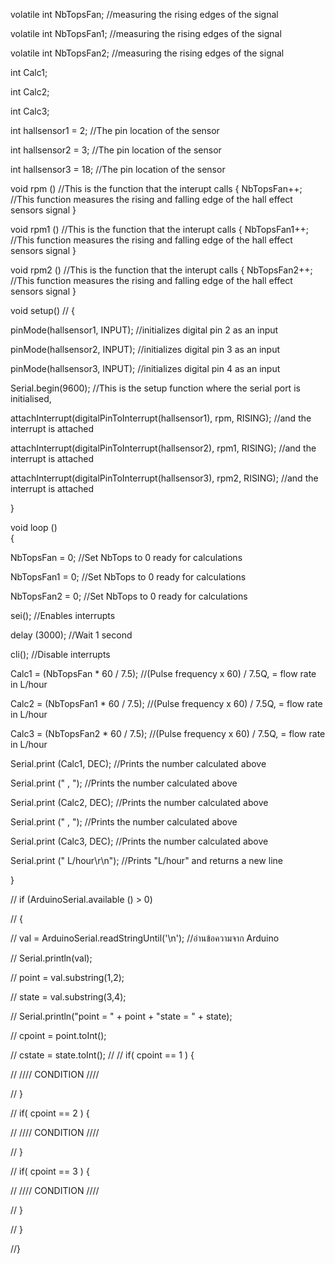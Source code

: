 volatile int NbTopsFan; //measuring the rising edges of the signal

volatile int NbTopsFan1; //measuring the rising edges of the signal

volatile int NbTopsFan2; //measuring the rising edges of the signal

int Calc1;

int Calc2;

int Calc3;                               

int hallsensor1 = 2;   //The pin location of the sensor

int hallsensor2 = 3;   //The pin location of the sensor

int hallsensor3 = 18;   //The pin location of the sensor



void rpm ()     //This is the function that the interupt calls 
{ 
 NbTopsFan++;  //This function measures the rising and falling edge of the hall effect sensors signal
} 

void rpm1 ()     //This is the function that the interupt calls 
{ 
 NbTopsFan1++;  //This function measures the rising and falling edge of the hall effect sensors signal
} 

void rpm2 ()     //This is the function that the interupt calls 
{ 
 NbTopsFan2++;  //This function measures the rising and falling edge of the hall effect sensors signal
} 

void setup() //
{ 

 pinMode(hallsensor1, INPUT); //initializes digital pin 2 as an input

 pinMode(hallsensor2, INPUT); //initializes digital pin 3 as an input

 pinMode(hallsensor3, INPUT); //initializes digital pin 4 as an input

 Serial.begin(9600); //This is the setup function where the serial port is initialised,

 attachInterrupt(digitalPinToInterrupt(hallsensor1), rpm, RISING); //and the interrupt is attached

 attachInterrupt(digitalPinToInterrupt(hallsensor2), rpm1, RISING); //and the interrupt is attached

 attachInterrupt(digitalPinToInterrupt(hallsensor3), rpm2, RISING); //and the interrupt is attached

} 

void loop ()    
{

 NbTopsFan = 0;      //Set NbTops to 0 ready for calculations

 NbTopsFan1 = 0;      //Set NbTops to 0 ready for calculations

 NbTopsFan2 = 0;      //Set NbTops to 0 ready for calculations

 sei();            //Enables interrupts

 delay (3000);      //Wait 1 second

 cli();            //Disable interrupts

 Calc1 = (NbTopsFan * 60 / 7.5); //(Pulse frequency x 60) / 7.5Q, = flow rate in L/hour 

 Calc2 = (NbTopsFan1 * 60 / 7.5); //(Pulse frequency x 60) / 7.5Q, = flow rate in L/hour 

 Calc3 = (NbTopsFan2 * 60 / 7.5); //(Pulse frequency x 60) / 7.5Q, = flow rate in L/hour
 

 Serial.print (Calc1, DEC); //Prints the number calculated above

 Serial.print ("  ,  "); //Prints the number calculated above

 Serial.print (Calc2, DEC); //Prints the number calculated above

 Serial.print ("  ,  "); //Prints the number calculated above

 Serial.print (Calc3, DEC); //Prints the number calculated above

 Serial.print (" L/hour\r\n"); //Prints "L/hour" and returns a  new line

}

// if (ArduinoSerial.available () > 0)

//  {

//        val = ArduinoSerial.readStringUntil('\n'); //อ่านข้อความจาก Arduino

//        Serial.println(val);

//        point = val.substring(1,2);

//        state = val.substring(3,4);

//        Serial.println("point = " + point + "state = " + state);

//        cpoint = point.toInt();

//        cstate = state.toInt();
//
//        if( cpoint == 1 ) {

//          //// CONDITION ////

//        }

//        if( cpoint == 2 ) {

//          //// CONDITION ////

//        }

//        if( cpoint == 3 ) {

//          //// CONDITION ////

//        }

//  }

//}
